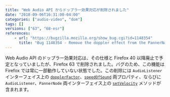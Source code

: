 ```yaml
---
title: "Web Audio API からドップラー効果対応が削除されました"
date: "2018-09-06T16:31:00-04:00"
categories: ["audio-video", "dom"]
tags: []
versions: ["63", "68-esr"]
references:
    - url: "https://bugzilla.mozilla.org/show_bug.cgi?id=1148354"
      title: "Bug 1148354 - Remove the doppler effect from the PannerNode"
---
```

Web Audio API のドップラー効果対応は、その仕様と Firefox 40 以降廃止で予定となっていましたが、Firefox 63 で削除されました。バグのため、この機能は Firefox では常に一部動作していない状態でした。この削除には `AudioListener` インターフェイス上の [`dopplerFactor`](https://developer.mozilla.org/docs/Web/API/AudioListener/dopplerFactor)、[`speedOfSound`](https://developer.mozilla.org/docs/Web/API/AudioListener/speedOfSound) 両プロパティ、ならびに `AudioListener`、`PannerNode` 両インターフェイス上の [`setVelocity`](https://developer.mozilla.org/docs/Web/API/PannerNode/setVelocity) メソッドが含まれます。
